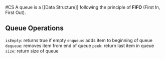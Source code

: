 #CS 
A queue is a [[Data Structure]] following the principle of **FIFO** (First In, First Out).
## Queue Operations
`isEmpty`: returns true if empty
`enqueue`: adds item to beginning of queue
`dequeue`: removes item from end of queue
`peek`: return last item in queue
`size`: return size of queue
